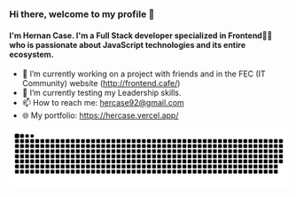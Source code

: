 ### Hi there, welcome to my profile 👋

#### I'm Hernan Case. I'm a Full Stack developer specialized in Frontend👨‍💻 who is passionate about JavaScript technologies and its entire ecosystem.

- 🔭 I’m currently working on a project with friends and in the FEC (IT Community) website (http://frontend.cafe/)
- 🌱 I’m currently testing my Leadership skills.
- 📫 How to reach me: hercase92@gmail.com
- 🌐 My portfolio: https://hercase.vercel.app/

<!--
**hercase/hercase** is a ✨ _special_ ✨ repository because its `README.md` (this file) appears on your GitHub profile.

Here are some ideas to get you started:

- 🔭 I’m currently working on ...
- 🌱 I’m currently learning ...
- 👯 I’m looking to collaborate on ...
- 🤔 I’m looking for help with ...
- 💬 Ask me about ...
- 📫 How to reach me: ...
- 😄 Pronouns: ...
- ⚡ Fun fact: ...
-->

![Snake animation](https://github.com/hercase/hercase/blob/output/github-contribution-grid-snake-dark.svg)
